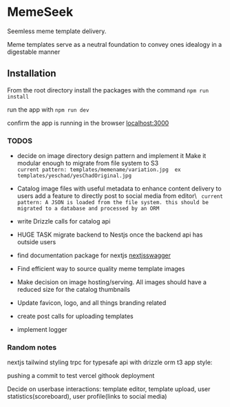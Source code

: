 # MemeSeek
Seemless meme template delivery.

Meme templates serve as a neutral foundation to convey ones idealogy in a digestable manner
## Installation
From the root directory install the packages with the command `npm run install`

run the app with `npm run dev`

confirm the app is running in the browser [localhost:3000](localhost:3000)

### TODOS
 - decide on image directory design pattern and implement it
  Make it modular enough to migrate from file system to S3\
  `current pattern: templates/memename/variation.jpg 
                ex templates/yeschad/yesChadOriginal.jpg`


 - Catalog image files with useful metadata to enhance content delivery to users
  add a feature to directly post to social media from editor\ 
 ` current pattern: A JSON is loaded from the file system. this should be migrated to a database and processed by an ORM`

- write Drizzle calls for catalog api

- HUGE TASK migrate backend to  Nestjs once the backend api has outside users

- find documentation package for nextjs [nextjsswagger](https://www.npmjs.com/package/next-swagger-doc)

- Find efficient way to source quality meme template images

- Make decision on image hosting/serving.  All images should have a reduced size for the catalog thumbnails

- Update favicon, logo, and all things branding related

- create post calls for uploading templates

- implement logger


### Random notes
nextjs tailwind styling
trpc for typesafe api with drizzle orm
t3 app style:

pushing a commit to test vercel githook deployment

Decide on userbase interactions: template editor, template upload, user statistics(scoreboard), user profile(links to social media)